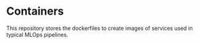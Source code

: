 # Containers

This repository stores the dockerfiles to create images of services used in
typical MLOps pipelines.
